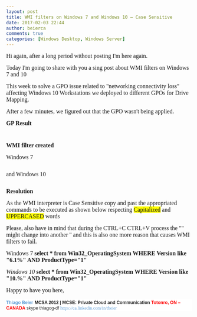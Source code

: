 ```yaml
---
layout: post
title: WMI filters on Windows 7 and Windows 10 – Case Sensitive
date: 2017-02-03 22:44
author: beierca
comments: true
categories: [Windows Desktop, Windows Server]
---
```

<span style="font-family:Times New Roman;font-size:12pt;">Hi again, after a long period without posting I'm here again.
</span>

<span style="font-family:Times New Roman;font-size:12pt;">Today I'm going to share with you a sing post about WMI filters on Windows 7 and 10
</span>

<span style="font-family:Times New Roman;font-size:12pt;">This week to solve a GPO issue related to "networking connectivity loss" affecting Windows 10 Workstations we deployed to different GPOs for Drive Mapping.
</span>

<span style="font-family:Times New Roman;font-size:12pt;">After a few minutes, we figured out that the GPO wasn't being applied.
</span>

<span style="font-family:Times New Roman;font-size:12pt;"><strong>GP Result </strong>
</span>

<img src="http://thiagobeier.files.wordpress.com/2017/02/020417_0311_wmifilterso1.jpg" alt="" /><span style="font-family:Times New Roman;font-size:12pt;">
</span>

<img src="http://thiagobeier.files.wordpress.com/2017/02/020417_0311_wmifilterso2.jpg" alt="" /><span style="font-family:Times New Roman;font-size:12pt;">
</span>

<span style="font-family:Times New Roman;font-size:12pt;"><strong>WMI filter created
</strong></span>

<span style="font-family:Times New Roman;font-size:12pt;">Windows 7<strong>
</strong></span>

<img src="http://thiagobeier.files.wordpress.com/2017/02/020417_0311_wmifilterso3.png" alt="" /><span style="font-family:Times New Roman;font-size:12pt;">
</span>

<span style="font-family:Times New Roman;font-size:12pt;">and Windows 10
</span>

<img src="http://thiagobeier.files.wordpress.com/2017/02/020417_0311_wmifilterso4.png" alt="" /><span style="font-family:Times New Roman;font-size:12pt;">
</span>

<span style="font-family:Times New Roman;font-size:12pt;"><strong>Resolution </strong>
</span>

<span style="font-family:Times New Roman;font-size:12pt;">As the WMI interpreter is Case Sensitive copy and past the appropriated commands to be executed as shown below respecting <span style="background-color:yellow;">Capitalized</span> and <span style="background-color:yellow;">UPPERCASED</span> words
</span>

<span style="font-family:Times New Roman;font-size:12pt;">Please, also have in mind that during the CTRL+C CTRL+V process the "" might change into another '' and this is also one more reason that causes WMI filters to fail.
</span>

<span style="font-family:Times New Roman;font-size:12pt;">Windows 7
<strong>select * from Win32_OperatingSystem WHERE Version like "6.1%" AND ProductType="1"</strong><em>
</em>
</span>

<span style="font-family:Times New Roman;font-size:12pt;"><em>Windows 10
</em><strong>select * from Win32_OperatingSystem WHERE Version like "10.%" AND ProductType="1" </strong>
</span>

<span style="font-family:Times New Roman;font-size:12pt;">Happy to have you here,
</span>
<p style="background:white;"><span style="color:#5b9bd5;"><span style="font-family:Arial;"><span style="font-size:9pt;"><strong>Thiago Beier</strong></span><span style="color:#222222;"><span style="font-size:12pt;">
</span><span style="font-size:9pt;"><strong>MCSA 2012 | MCSE: Private Cloud and Communication</strong>
<span style="color:red;"><strong>Totonro, ON – CANADA</strong><span style="color:#222222;">
skype thiagog-df
</span></span></span></span></span><span style="font-family:Times New Roman;font-size:9pt;">https://ca.linkedin.com/in/tbeier</span><span style="color:#222222;font-size:12pt;"><span style="font-family:Arial;">
</span><span style="font-family:Times New Roman;">
</span></span></span></p>
